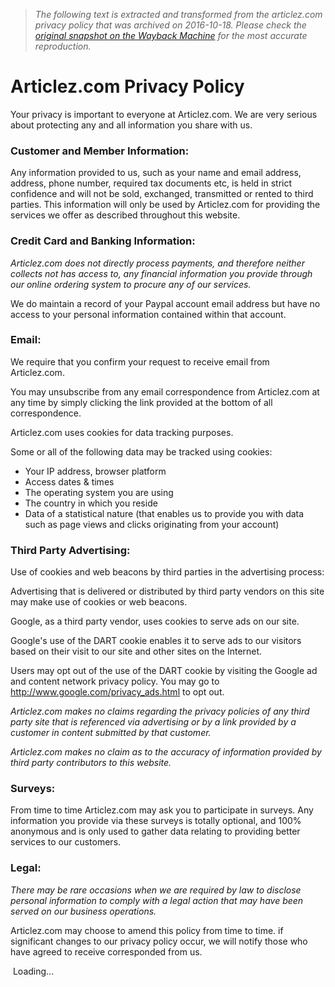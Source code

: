 > *The following text is extracted and transformed from the articlez.com privacy policy that was archived on 2016-10-18. Please check the [original snapshot on the Wayback Machine](https://web.archive.org/web/20161018153454id_/http%3A//www.articlez.com/privacy) for the most accurate reproduction.*

# Articlez.com Privacy Policy

Your privacy is important to everyone at Articlez.com. We are very serious about protecting any and all information you share with us.

### Customer and Member Information:

Any information provided to us, such as your name and email address, address, phone number, required tax documents etc, is held in strict confidence and will not be sold, exchanged, transmitted or rented to third parties. This information will only be used by Articlez.com for providing the services we offer as described throughout this website.

### Credit Card and Banking Information:

_Articlez.com does not directly process payments, and therefore neither collects not has access to, any financial information you provide through our online ordering system to procure any of our services._

We do maintain a record of your Paypal account email address but have no access to your personal information contained within that account.

### Email:

We require that you confirm your request to receive email from Articlez.com.

You may unsubscribe from any email correspondence from Articlez.com at any time by simply clicking the link provided at the bottom of all correspondence.

Articlez.com uses cookies for data tracking purposes. 

Some or all of the following data may be tracked using cookies:

  * Your IP address, browser platform
  * Access dates & times
  * The operating system you are using
  * The country in which you reside
  * Data of a statistical nature (that enables us to provide you with data such as page views and clicks originating from your account)



### Third Party Advertising:

Use of cookies and web beacons by third parties in the advertising process:

Advertising that is delivered or distributed by third party vendors on this site may make use of cookies or web beacons.

Google, as a third party vendor, uses cookies to serve ads on our site.

Google's use of the DART cookie enables it to serve ads to our visitors based on their visit to our site and other sites on the Internet.

Users may opt out of the use of the DART cookie by visiting the Google ad and content network privacy policy. You may go to http://www.google.com/privacy_ads.html to opt out.

_Articlez.com makes no claims regarding the privacy policies of any third party site that is referenced via advertising or by a link provided by a customer in content submitted by that customer._

_Articlez.com makes no claim as to the accuracy of information provided by third party contributors to this website._

### Surveys:

From time to time Articlez.com may ask you to participate in surveys. Any information you provide via these surveys is totally optional, and 100% anonymous and is only used to gather data relating to providing better services to our customers.

### Legal:

_There may be rare occasions when we are required by law to disclose personal information to comply with a legal action that may have been served on our business operations._

Articlez.com may choose to amend this policy from time to time. if significant changes to our privacy policy occur, we will notify those who have agreed to receive corresponded from us.

 Loading...
